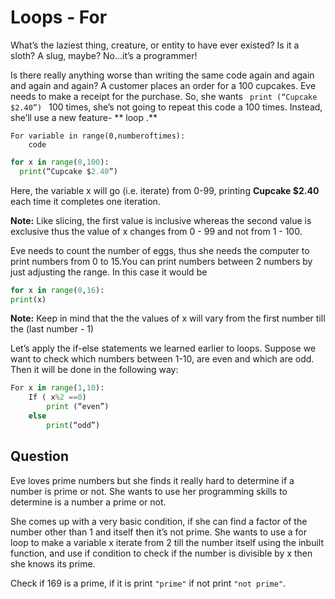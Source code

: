 # Loops - For

What’s the laziest thing, creature, or entity to have ever existed?
Is it a sloth? A slug, maybe?
No...it’s a programmer!

Is there really anything worse than writing the same code again and again and
again and again?
A customer places an order for a 100 cupcakes. Eve needs to make a receipt for
the purchase. So, she wants <code> print (“Cupcake $2.40”) </code> 100 times,
she’s not going to repeat this code a 100 times. Instead, she’ll use a new
feature- ** loop .**

```
For variable in range(0,numberoftimes):
	code
```
```.py
for x in range(0,100):
  print(“Cupcake $2.40”)
```
Here, the variable x will go (i.e. iterate) from 0-99, printing **Cupcake
$2.40** each time it completes one iteration.

**Note:** Like slicing, the first value is inclusive whereas the second value
is exclusive thus the value of x changes from 0 - 99 and not from 1 - 100.

Eve needs to count the number of eggs, thus she needs the computer to print
numbers from 0 to 15.You can print numbers between 2 numbers by just adjusting
the range. In this case it would be

```.py
for x in range(0,16):
print(x)
```
**Note:** Keep in mind that the the values of x will vary from the first
number till the (last number - 1)

Let’s apply the if-else statements we learned earlier to loops.
Suppose we want to check which numbers between 1-10, are even  and which are
odd. Then it will be done in the following way:
```.py
For x in range(1,10):
	If ( x%2 ==0)
		print (“even”)
	else
		print(“odd”)
```

## Question

Eve loves prime numbers but she finds it really hard to determine if a number
is prime or not. She wants to use her programming skills to determine is a
number a prime or not.

She comes up with a very basic condition, if she can find a factor of the
number other than 1 and itself then it’s not prime. She wants to use a for
loop to make a variable x iterate from 2 till the number itself using the
inbuilt function, and use if condition to check if the number is divisible by
x then she knows its prime.

Check if 169 is a prime, if it is print `"prime"` if not print `"not prime"`.
